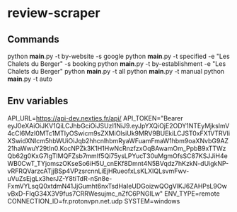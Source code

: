 # review-scraper

## Commands
python __main__.py -t by-website -s google
python __main__.py -t specified -e "Les Chalets du Berger" -s booking
python __main__.py -t by-establishment -e "Les Chalets du Berger"
python __main__.py -t all
python __main__.py -t manual
python __main__.py -t auto

## Env variables

API_URL=https://api-dev.nexties.fr/api/
API_TOKEN="Bearer eyJ0eXAiOiJKV1QiLCJhbGciOiJSUzI1NiJ9.eyJpYXQiOjE2ODY1NTEyMjksImV4cCI6MzI0MTc1MTIyOSwicm9sZXMiOlsiUk9MRV9BUEkiLCJST0xFX1VTRVIiXSwidXNlcm5hbWUiOiJqb2hhcnlhbmRyaWFuamFmaW1hbm9oaXNvbG9AZ21haWwuY29tIn0.KocNPZk3K1H1HwNcRnzfzxOqBAwamOm_PpbB9xTTWzQb62g0KxG7IgTIMQFZsb7mmIf5Qi75ysLPYucT30uMgmOfsSC87KSJJiH4eWB0CwT_TYjomszOKseSo6iH5U_cnEKf8Dmnt4N5BVqdz7hKzkN-dUigkNP-vRFRQVarzcATjjBSp4VPzsrcnnLiEjHRueofxLsKLXIQLsvmFwv-uVuZsEjgLx3herJZ-Y8tiTdR-nSn8e-FxmVYLsqQ0xtdmN41JjGumht6nxTsdHaIeUDGoizwQOgVlKJ6ZAHPsL9OwvBxD-FlqG34X3V9fus7CRRWesujmc_nZfC6PNGILw"
ENV_TYPE=remote
CONNECTION_ID=fr.protonvpn.net.udp
SYSTEM=windows